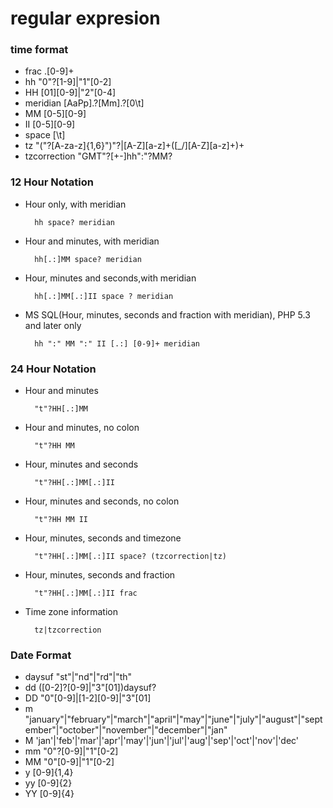 # regular expresion
### time format
* frac .[0-9]+
* hh "0"?[1-9]|"1"[0-2]
* HH [01][0-9]|"2"[0-4]
* meridian [AaPp].?[Mm].?[0\t]
* MM [0-5][0-9]
* II [0-5][0-9]
* space [\t]
* tz "("?[A-za-z]{1,6}")"?|[A-Z][a-z]+([_/][A-Z][a-z]+)+
* tzcorrection "GMT"?[+-]hh":"?MM?
### 12 Hour Notation
* Hour only, with meridian
		
		hh space? meridian
		
* Hour and minutes, with meridian

		hh[.:]MM space? meridian

* Hour, minutes and seconds,with meridian

		hh[.:]MM[.:]II space ? meridian

* MS SQL(Hour, minutes, seconds and fraction with meridian), PHP 5.3 and later only

		hh ":" MM ":" II [.:] [0-9]+ meridian
		
### 24 Hour Notation
* Hour and minutes

		"t"?HH[.:]MM

* Hour and minutes, no colon

		"t"?HH MM

* Hour, minutes and seconds

		"t"?HH[.:]MM[.:]II

* Hour, minutes and seconds, no colon

		"t"?HH MM II

* Hour, minutes, seconds and timezone

		"t"?HH[.:]MM[.:]II space? (tzcorrection|tz)

* Hour, minutes, seconds and fraction

		"t"?HH[.:]MM[.:]II frac

* Time zone information

		tz|tzcorrection
		
### Date Format
* daysuf "st"|"nd"|"rd"|"th"
* dd ([0-2]?[0-9]|"3"[01])daysuf?
* DD "0"[0-9]|[1-2][0-9]|"3"[01]
* m "january"|"february"|"march"|"april"|"may"|"june"|"july"|"august"|"september"|"october"|"november"|"december"|"jan"
* M 'jan'|'feb'|'mar'|'apr'|'may'|'jun'|'jul'|'aug'|'sep'|'oct'|'nov'|'dec'
* mm "0"?[0-9]|"1"[0-2]
* MM "0"[0-9]|"1"[0-2]
* y [0-9]{1,4}
* yy [0-9]{2}
* YY [0-9]{4}